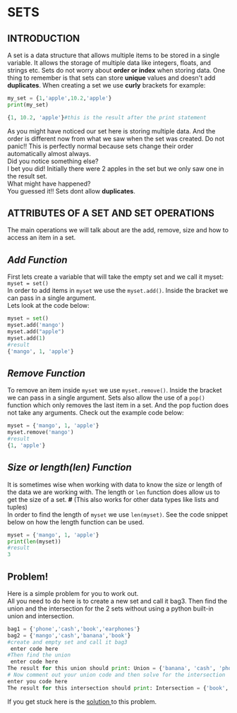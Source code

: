 # **SETS**
## **INTRODUCTION**
A set is a data structure that allows multiple items to be stored in a single variable. It allows the storage of multiple data like integers, floats, and strings etc. Sets do not worry about **order or index** when storing data. One thing to remember is that sets can store **unique** values and doesn't add **duplicates**.
When creating a set we use **curly** brackets for example:
```python
my_set = {1,'apple',10.2,'apple'}
print(my_set)

{1, 10.2, 'apple'}#this is the result after the print statement
```
As you might have noticed our set here is storing multiple data. And the order is different now from what we saw when the set was created. Do not panic!! This is perfectly normal because sets change their order automatically almost always.  
Did you notice something else?  
I bet you did! Initially there were 2 apples in the set but we only saw one in the result set.   
What might have happened?   
You guessed it!! Sets dont allow **duplicates**.

## **ATTRIBUTES OF A SET AND SET OPERATIONS**
The main operations we will talk about are the add, remove, size and how to access an item in a set.
## *Add Function*
First lets create a variable that will take the empty set and we call it myset: `myset = set()`   
In order to add items in  `myset` we use the `myset.add()`. Inside the bracket we can pass in a single argument.    
Lets look at the code below:
```python
myset = set()
myset.add('mango')
myset.add("apple")
myset.add(1)
#result
{'mango', 1, 'apple'} 
 ```
## *Remove Function*
To remove an item inside `myset` we use `myset.remove()`. Inside the bracket we can pass in a single argument.
Sets also allow the use of a `pop()` function which only removes the last item in a set. And the pop fuction does not take any arguments.
Check out the example code below:
```python
myset = {'mango', 1, 'apple'}
myset.remove('mango')
#result
{1, 'apple'}
```
## *Size or length(len) Function*
It is sometimes wise when working with data to know the size or length of the data we are working with.
The length or `len` function does allow us to get the size of a set. 
**#** (This also works for other data types like lists and tuples)    
In order to find the length of `myset` we use `len(myset)`.
See the code snippet below on how the length function can be used.
```python
myset = {'mango', 1, 'apple'}
print(len(myset))
#result
3
```
## **Problem!**
Here is a simple problem for you to work out.      
All you need to do here is to create a new set and call it bag3. Then find the union and the intersection for the 2 sets without using a python built-in union and intersection.
```python
bag1 = {'phone','cash','book','earphones'}
bag2 = {'mango','cash','banana','book'}
#create and empty set and call it bag3
 enter code here
#Then find the union
 enter code here
The result for this union should print: Union = {'banana', 'cash', 'phone', 'earphones', 'book', 'mango'}
# Now comment out your union code and then solve for the intersection
enter you code here
The result for this intersection should print: Intersection = {'book', 'cash'}
```
If you get stuck here is the [solution ](https://github.com/willardnyamombe/CSE-Datastructures/blob/main/DatastructureTutorials/stacksolution.py) to this problem.   

 
 
 
